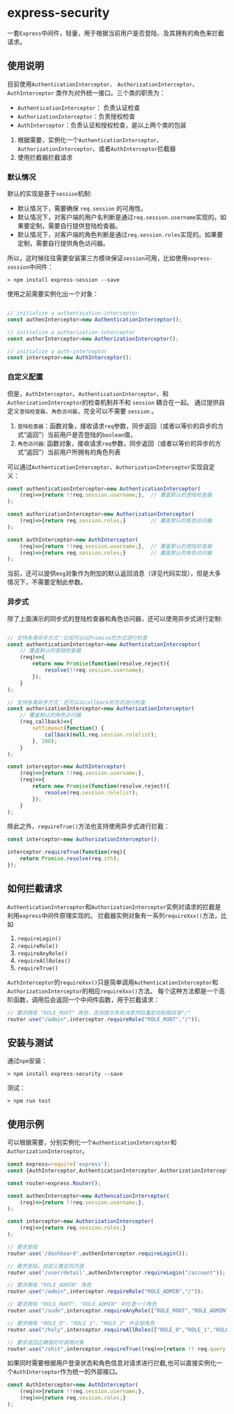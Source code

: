 # express-security

一套`Express`中间件，轻量，用于根据当前用户是否登陆、及其拥有的角色来拦截请求。

## 使用说明

目前使用`AuthenticationInterceptor`、 `AuthorizationInterceptor`、`AuthInterceptor` 类作为对外统一接口。三个类的职责为：
* `AuthenticationInterceptor`： 负责认证检查
* `AuthorizationInterceptor`：负责授权检查
* `AuthInterceptor`：负责认证和授权检查，是以上两个类的包装

1. 根据需要，实例化一个`AuthenticationInterceptor`、`AuthorizationInterceptor`、或者`AuthInterceptor`拦截器
2. 使用拦截器拦截请求

### 默认情况

默认的实现是基于`session`机制:

* 默认情况下，需要确保  `req.session` 的可用性。
* 默认情况下，对客户端的用户名判断是通过`req.session.username`实现的。如果要定制，需要自行提供登陆检查器。
* 默认情况下，对客户端的角色判断是通过`req.session.roles`实现的。如果要定制，需要自行提供角色访问器。

所以，这时候往往需要安装第三方模块保证`session`可用，比如使用`express-session`中间件：
```
> npm install express-session --save
```

使用之前需要实例化出一个对象：
```JavaScript

// initialize a authentication-interceptor
const authenInterceptor=new AuthenticationInterceptor();

// initialize a authorization-interceptor
const authorInterceptor=new AuthorizationInterceptor();

// initialize a auth-interceptor
const interceptor=new AuthInterceptor();
```

### 自定义配置

但是，`AuthInterceptor`、`AuthenticationInterceptor`、和`AuthorizationInterceptor`的检查机制并不和 `session` 耦合在一起。 通过提供自定义`登陆检查器`、`角色访问器`，完全可以不需要 `session` 。

1. `登陆检查器`：函数对象，接收请求`req`参数，同步返回（或者以等价的异步的方式“返回”）当前用户是否登陆的`boolean`值，
2. `角色访问器`: 函数对象，接收请求`req`参数，同步返回（或者以等价的异步的方式“返回”）当前用户所拥有的角色列表

可以通过`AuthenticationInterceptor`、`AuthorizationInterceptor`实现自定义：
```JavaScript
const authenticationInterceptor=new AuthenticationInterceptor(
    (req)=>{return !!req.session.username;},  // 覆盖默认的登陆检查器
);

const authorizationInterceptor=new AuthorizationInterceptor(
    (req)=>{return req.session.roles;}        // 覆盖默认的角色访问器
);

const authInterceptor=new AuthInterceptor(
    (req)=>{return !!req.session.username;},  // 覆盖默认的登陆检查器
    (req)=>{return req.session.roles;}        // 覆盖默认的角色访问器
);
```

当前，还可以提供`msg`对象作为附加的默认返回消息（详见代码实现），但是大多情况下，不需要定制此参数。

### 异步式

除了上面演示的同步式的登陆检查器和角色访问器，还可以使用异步式进行定制:

```JavaScript

// 支持各类异步方式：比如可以以Promise的方式进行检查
const authenticationInterceptor=new AuthenticationInterceptor(
    // 覆盖默认的登陆检查器
    (req)=>{
        return new Promise(function(resolve,reject){
            resolve(!!req.session.username);
        });
    }
);

// 支持各类异步方式：还可以以callback的方式进行检查
const authorizationInterceptor=new AuthorizationInterceptor(
    // 覆盖默认的角色访问器
    (req,callback)=>{
        setTimeout(function() {
            callback(null,req.session.rolelist);
        }, 100);
    }
);

const interceptor=new AuthInterceptor(
    (req)=>{return !!req.session.username;},
    (req)=>{
        return new Promise(function(resolve,reject){
            resolve(req.session.rolelist);
        });
    }
);
```

除此之外，`requireTrue()`方法也支持使用异步式进行拦截：
```JavaScript
const interceptor=new AuthorizationInterceptor();

interceptor.requireTrue(function(req){
    return Promise.resolve(req.sth);
});
```


## 如何拦截请求

`AuthenticationInterceptor`和`AuthorizationInterceptor`实例对请求的拦截是利用`express`中间件原理实现的。
拦截器实例对象有一系列`requireXxx()`方法，比如

1. `requireLogin()`
2. `requireRole()`
3. `requireAnyRole()`
4. `requireAllRoles()`
5. `requireTrue()`

`AuthInterceptor`的`requireXxx()`只是简单调用`AuthenticationInterceptor`和`AuthorizationInterceptor`的相应`requireXxx()`方法。
每个这种方法都是一个高阶函数，调用后会返回一个中间件函数，用于拦截请求：

```JavaScript
// 要求拥有 "ROLE_ROOT" 角色，否则提示失败消息然后重定向到根目录"/"
router.use("/admin",interceptor.requireRole("ROLE_ROOT","/"));
```

## 安装与测试

通过`npm`安装：
```
> npm install express-security --save
```

测试：
```
> npm run test
```

## 使用示例

可以根据需要，分别实例化一个`AuthenticationInterceptor`和`AuthorizationInterceptor`。

```JavaScript
const express=require('express');
const {AuthInterceptor,AuthenticationInterceptor,AuthorizationInterceptor}=require('express-security');

const router=express.Router();

const authenInterceptor=new AuthencationInterceptor(
    (req)=>{return !!req.session.username;},
);

const interceptor=new AuthorizationInterceptor(
    (req)=>{return req.session.roles;}
);

// 要求登陆
router.use('/dashboard',authenInterceptor.requireLogin());

// 要求登陆，自定义重定向页面
router.use('/user/detail',authenInterceptor.requireLogin("/account"));

// 要求拥有 "ROLE_ADMIN" 角色
router.use("/admin",interceptor.requireRole("ROLE_ADMIN","/"));

// 要求拥有 "ROLE_ROOT"、"ROLE_ADMIN" 中任意一个角色
router.use("/sudo",interceptor.requireAnyRole(["ROLE_ROOT","ROLE_ADMIN"]));

// 要求拥有 "ROLE_0"、"ROLE_1"、"ROLE_2" 中全部角色
router.use("/holy",interceptor.requireAllRoles(["ROLE_0","ROLE_1","ROLE_2"]));

// 要求返回正确值的可调用对象
router.use("/shit",interceptor.requireTrue((req)=>{return !! req.query.sth;},"/"));
```
如果同时需要根据用户登录状态和角色信息对请求进行拦截,也可以直接实例化一个`AuthInterceptor`作为统一的外部接口。

```JavaScript
const AuthInterceptor=new AuthInterceptor(
    (req)=>{return !!req.session.username;},
    (req)=>{return req.session.roles;}
);
```
